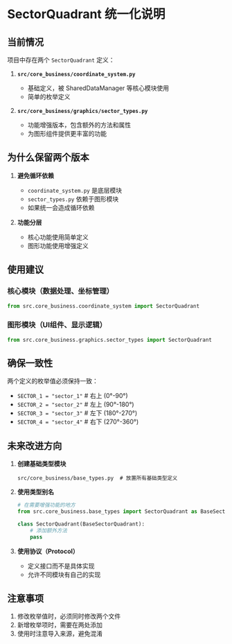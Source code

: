 # SectorQuadrant 统一化说明

## 当前情况

项目中存在两个 `SectorQuadrant` 定义：

1. **`src/core_business/coordinate_system.py`**
   - 基础定义，被 SharedDataManager 等核心模块使用
   - 简单的枚举定义

2. **`src/core_business/graphics/sector_types.py`**
   - 功能增强版本，包含额外的方法和属性
   - 为图形组件提供更丰富的功能

## 为什么保留两个版本

1. **避免循环依赖**
   - `coordinate_system.py` 是底层模块
   - `sector_types.py` 依赖于图形模块
   - 如果统一会造成循环依赖

2. **功能分层**
   - 核心功能使用简单定义
   - 图形功能使用增强定义

## 使用建议

### 核心模块（数据处理、坐标管理）
```python
from src.core_business.coordinate_system import SectorQuadrant
```

### 图形模块（UI组件、显示逻辑）
```python
from src.core_business.graphics.sector_types import SectorQuadrant
```

## 确保一致性

两个定义的枚举值必须保持一致：
- `SECTOR_1 = "sector_1"`  # 右上 (0°-90°)
- `SECTOR_2 = "sector_2"`  # 左上 (90°-180°)
- `SECTOR_3 = "sector_3"`  # 左下 (180°-270°)
- `SECTOR_4 = "sector_4"`  # 右下 (270°-360°)

## 未来改进方向

1. **创建基础类型模块**
   ```
   src/core_business/base_types.py  # 放置所有基础类型定义
   ```

2. **使用类型别名**
   ```python
   # 在需要增强功能的地方
   from src.core_business.base_types import SectorQuadrant as BaseSectorQuadrant
   
   class SectorQuadrant(BaseSectorQuadrant):
       # 添加额外方法
       pass
   ```

3. **使用协议（Protocol）**
   - 定义接口而不是具体实现
   - 允许不同模块有自己的实现

## 注意事项

1. 修改枚举值时，必须同时修改两个文件
2. 新增枚举项时，需要在两处添加
3. 使用时注意导入来源，避免混淆